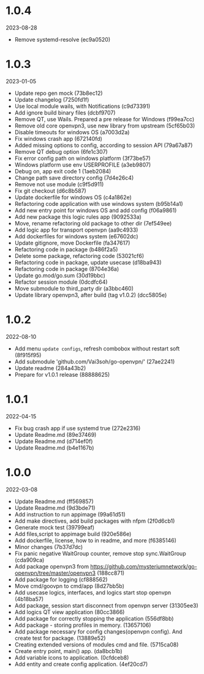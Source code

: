 
1.0.4
=============
2023-08-28

* Remove systemd-resolve (ec9a0520)

1.0.3
=============
2023-01-05

* Update repo gen mock (73b8ec12)
* Update changelog (7250fd1f)
* Use local module wails, with Notifications (c9d73391)
* Add ignore build binary files (dcbf9707)
* Remove QT, use Wails. Prepared a pre release for Windows (f99ea7cc)
* Remove old core openvpn3, use new library from upstream (5cf65b03)
* Disable timeouts for windows OS (a7003d2a)
* Fix windows crash app (672140fd)
* Added missing options to config, according to session API (79a67a87)
* Remove QT debug option (6fe1c307)
* Fix error config path on windows platform (3f73be57)
* Windows platform use env USERPROFILE (a3eb9807)
* Debug on, app exit code 1 (1aeb2084)
* Change path save directory config (7d4e26c4)
* Remove not use module (c9f5d911)
* Fix git checkout (d6c8b587)
* Update dockerfile for windows OS (c4a1862e)
* Refactoring code application with use windows system (b95b14a1)
* Add new entry point for windows OS and add config (f06a9861)
* Add new package this logic rules app (9092533a)
* Move, rename refactoring old package to other dir (7ef549ee)
* Add logic app for transport openvpn (aa9c4933)
* Add dockerfiles for windows system (e67602dc)
* Update gitignore, move Dockerfile (fa347617)
* Refactoring code in package (b486f2a5)
* Delete some package, refactoring code (53021cf6)
* Refactoring code in package, update usecase (d18ba943)
* Refactoring code in package (8704e36a)
* Update go.mod/go.sum (30d19bbc)
* Refactor session module (0dcdfc64)
* Move submodule to third_party dir (a3bbc460)
* Update library openvpn3, after build (tag v1.0.2) (dcc5805e)

1.0.2
=============
2022-08-10

* Add menu `update configs`, refresh combobox without restart soft (8f915f95)
* Add submodule 'github.com/Vai3soh/go-openvpn/' (27ae2241)
* Update readme (284a43b2)
* Prepare for v1.0.1 release (88888625)

1.0.1
=============
2022-04-15

* Fix bug crash app if use systemd true (272e2316)
* Update Readme.md (89e37469)
* Update Readme.md (d714ef0f)
* Update Readme.md (b4e1167b)

1.0.0
=============
2022-03-08

* Update Readme.md (ff569857)
* Update Readme.md (9d3bde71)
* Add instruction to run appimage (99a61d51)
* Add make directives, add build packages with nfpm (2f0d6cb1)
* Generate mock test (39799eaf)
* Add files,script to appimage build (920e586e)
* Add dockerfile, license, how to in readme, and more (f6385146)
* Minor changes (7b37d7dc)
* Fix panic negative WaitGroup counter, remove stop sync.WaitGroup (cda909ca)
* Add package openvpn3 from https://github.com/mysteriumnetwork/go-openvpn/tree/master/openvpn3 (188cc871)
* Add package for logging (cf888562)
* Move cmd/goovpn to cmd/app (8d27bb5b)
* Add usecase logics, interfaces, and logics start stop openvpn (4b18ba57)
* Add package, session start disconnect from openvpn server (31305ee3)
* Add logics QT view application (80cc3866)
* Add package for correctly stopping the application (556df8bb)
* Add package - storing profiles in memory. (13657106)
* Add package necessary for config changes(openvpn config). And create test for package. (13889e52)
* Сreating extended versions of modules cmd and file. (5715ca08)
* Create entry point, main() app. (da8bcb1b)
* Add variable icons to application. (0cfdceb8)
* Add entity and create config application. (4ef20cd7)


